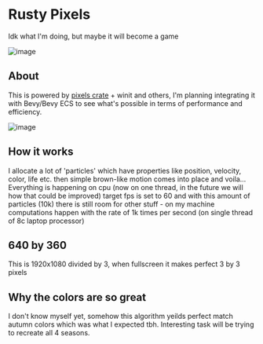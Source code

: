 # Rusty Pixels

Idk what I'm doing, but maybe it will become a game

![image](https://user-images.githubusercontent.com/24528839/147421329-1b6efe9d-a725-4fcc-bb33-7c5359ec9b3a.png)


## About

This is powered by [pixels crate](https://github.com/parasyte/pixels) + winit and others, I'm planning integrating it with Bevy/Bevy ECS to see what's possible in terms of performance and efficiency.

![image](https://user-images.githubusercontent.com/24528839/147421333-8d7bc31b-458b-446e-bd63-24f83cd17a21.png)


## How it works
I allocate a lot of 'particles' which have properties like position, velocity, color, life etc. then simple brown-like motion comes into place and voila...
Everything is happening on cpu (now on one thread, in the future we will how that could be improved) target fps is set to 60 and with this amount of particles (10k) there is still room for other stuff - on my machine computations happen with the rate of 1k times per second (on single thread of 8c laptop processor)

## 640 by 360
This is 1920x1080 divided by 3, when fullscreen it makes perfect 3 by 3 pixels

## Why the colors are so great
I don't know myself yet, somehow this algorithm yeilds perfect match autumn colors which was what I expected tbh.
Interesting task will be trying to recreate all 4 seasons. 
